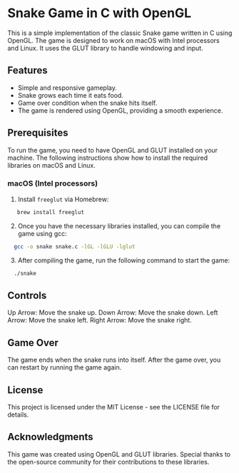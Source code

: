# Snake Game in C with OpenGL

This is a simple implementation of the classic Snake game written in C using OpenGL. The game is designed to work on macOS with Intel processors and Linux. It uses the GLUT library to handle windowing and input.

## Features
- Simple and responsive gameplay.
- Snake grows each time it eats food.
- Game over condition when the snake hits itself.
- The game is rendered using OpenGL, providing a smooth experience.

## Prerequisites

To run the game, you need to have OpenGL and GLUT installed on your machine. The following instructions show how to install the required libraries on macOS and Linux.

### macOS (Intel processors)
1. Install `freeglut` via Homebrew:
```bash
   brew install freeglut
   ```
   
2. Once you have the necessary libraries installed, you can compile the game using gcc:
 ```bash
   gcc -o snake snake.c -lGL -lGLU -lglut
  ```

3. After compiling the game, run the following command to start the game:
 ```bash
   ./snake
```
## Controls
Up Arrow: Move the snake up.
Down Arrow: Move the snake down.
Left Arrow: Move the snake left.
Right Arrow: Move the snake right.

## Game Over
The game ends when the snake runs into itself. After the game over, you can restart by running the game again.

## License
This project is licensed under the MIT License - see the LICENSE file for details.

## Acknowledgments
This game was created using OpenGL and GLUT libraries.
Special thanks to the open-source community for their contributions to these libraries.

